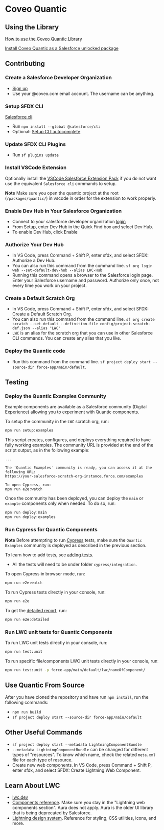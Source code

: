 # Coveo Quantic

## Using the Library

[How to use the Coveo Quantic Library](https://docs.coveo.com/en/quantic/latest/)

[Install Coveo Quantic as a Salesforce unlocked package](https://docs.coveo.com/en/quantic/latest/usage/#install-quantic)

## Contributing

### Create a Salesforce Developer Organization

- [Sign up](https://developer.salesforce.com/signup)
- Use your @coveo.com email account. The username can be anything.

### Setup SFDX CLI

[Salesforce cli](https://developer.salesforce.com/docs/atlas.en-us.sfdx_setup.meta/sfdx_setup/sfdx_setup_install_cli.htm#sfdx_setup_install_cli_npm)

- Run `npm install --global @salesforce/cli`
- Optional: [Setup CLI autocomplete](https://developer.salesforce.com/docs/atlas.en-us.sfdx_setup.meta/sfdx_setup/sfdx_dev_cli_autocomplete.htm)

### Update SFDX CLI Plugins

- Run `sf plugins update`

### Install VSCode Extension

Optionally install the [VSCode Salesforce Extension Pack](https://marketplace.visualstudio.com/items?itemName=salesforce.salesforcedx-vscode) if you do not want use the equivalent `Salesforce cli` commands to setup.

**Note** Make sure you open the quantic project at the root (`/packages/quantic/`) in vscode in order for the extension to work properly.

### Enable Dev Hub in Your Salesforce Organization

- Connect to your salesforce developer organization [login](http://login.salesforce.com/)
- From Setup, enter Dev Hub in the Quick Find box and select Dev Hub.
- To enable Dev Hub, click Enable

### Authorize Your Dev Hub

- In VS Code, press Command + Shift P, enter sfdx, and select SFDX: Authorize a Dev Hub.
- You can also run this command from the command line. `sf org login web --set-default-dev-hub --alias LWC-Hub`
- Running this command opens a browser to the Salesforce login page. Enter your Salesforce username and password. Authorize only once, not every time you work on your project.

### Create a Default Scratch Org

- In VS Code, press Command + Shift P, enter sfdx, and select SFDX: Create a Default Scratch Org.
- You can also run this command from the command line. `sf org create scratch --set-default --definition-file config/project-scratch-def.json --alias "LWC"`
- `LWC` is an alias for the scratch org that you can use in other Salesforce CLI commands. You can create any alias that you like.

### Deploy the Quantic code

- Run this command from the command line. `sf project deploy start --source-dir force-app/main/default`.

## Testing

### Deploy the Quantic Examples Community

Example components are available as a Salesforce community (Digital Experience) allowing you to experiment with Quantic components.

To setup the community in the `LWC` scratch org, run:

```bash
npm run setup:examples
```

This script creates, configures, and deploys everything required to have fully working examples. The community URL is provided at the end of the script output, as in the following example:

```
...

The 'Quantic Examples' community is ready, you can access it at the following URL:
https://your-salesforce-scratch-org-instance.force.com/examples

To open Cypress, run:
npm run e2e:watch
```

Once the community has been deployed, you can deploy the `main` or `example` components only when needed. To do so, run:

```bash
npm run deploy:main
npm run deploy:examples
```

### Run Cypress for Quantic Components

**Note** Before attempting to run [Cypress](https://docs.cypress.io) tests, make sure the `Quantic Examples` community is deployed as described in the previous section.

To learn how to add tests, see [adding tests](./docs/adding-tests.md).

- All the tests will need to be under folder `cypress/integration`.

To open Cypress in browser mode, run:

```bash
npm run e2e:watch
```

To run Cypress tests directly in your console, run:

```bash
npm run e2e
```

To get the [detailed report](./docs/detailed-reporting.md), run:

```bash
npm run e2e:detailed
```

### Run LWC unit tests for Quantic Components

To run LWC unit tests directly in your console, run:

```bash
npm run test:unit
```

To run specific file/components LWC unit tests directly in your console, run:

```bash
npm run test:unit -p force-app/main/default/lwc/nameOfComponent/
```

## Use Quantic From Source

After you have cloned the repository and have run `npm install`, run the following commands:

- `npm run build`
- `sf project deploy start --source-dir force-app/main/default`

## Other Useful Commands

- `sf project deploy start --metadata LightningComponentBundle`
- `--metadata LightningComponentBundle` can be changed for different types of "resources". To know which name, check the related `meta.xml` file for each type of resource.
- Create new web components. In VS Code, press Command + Shift P, enter sfdx, and select SFDX: Create Lightning Web Component.

## Learn About LWC

- [lwc.dev](https://lwc.dev/)
- [Components reference](https://developer.salesforce.com/docs/component-library/overview/components). Make sure you stay in the "Lightning web components section". Aura does not apply. Aura is the older UI library that is being deprecated by Salesforce.
- [Lightning design system](https://www.lightningdesignsystem.com/). Reference for styling, CSS utilities, icons, and more.
